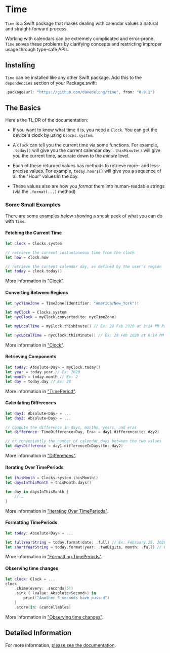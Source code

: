 # Time

`Time` is a Swift package that makes dealing with calendar values a natural and straight-forward process.

Working with calendars can be extremely complicated and error-prone. `Time` solves these problems by clarifying concepts and restricting improper usage through type-safe APIs.

## Installing

`Time` can be installed like any other Swift package. Add this to the `dependencies` section of your Package.swift:

```swift
.package(url: "https://github.com/davedelong/time", from: "0.9.1")
```

## The Basics

Here's the TL;DR of the documentation:

- If you want to know what time it is, you need a `Clock`. You can get the device's clock by using `Clocks.system`.

- A `Clock` can tell you the current time via some functions. For example, `.today()` will give you the current calendar day. `.thisMinute()` will give you the current time, accurate down to the _minute_ level.

- Each of these returned values has methods to retrieve more- and less- precise values. For example, `today.hours()` will give you a sequence of all the "Hour" values in the day.

- These values also are how you _format_ them into human-readable strings (via the `.format(...)` method)

### Some Small Examples

There are some examples below showing a sneak peek of what you can do with `Time`.

#### Fetching the Current Time

```swift
let clock = Clocks.system

// retrieve the current instantaneous time from the clock
let now = clock.now

// retrieve the current calendar day, as defined by the user's region
let today = clock.today()
```

More information in ["Clock"](Documentation/2-Usage/2-Clock.md).

#### Converting Between Regions

```swift
let nycTimeZone = TimeZone(identifier: "America/New_York")!

let myClock = Clocks.system
let nycClock = myClock.converted(to: nycTimeZone)

let myLocalTime = myClock.thisMinute() // Ex: 28 Feb 2020 at 3:14 PM Pacific Time

let nycLocalTime = nycClock.thisMinute() // Ex: 28 Feb 2020 at 6:14 PM Eastern Time
```

More information in ["Clock"](Documentation/2-Usage/2-Clock.md).

#### Retrieving Components

```swift
let today: Absolute<Day> = myClock.today()
let year = today.year // Ex: 2020
let month = today.month // Ex: 2
let day = today.day // Ex: 28
```

More information in ["TimePeriod"](Documentation/2-Usage/3-TimePeriod.md).

#### Calculating Differences

```swift
let day1: Absolute<Day> = ...
let day2: Absolute<Day> = ...

// compute the difference in days, months, years, and eras
let difference: TimeDifference<Day, Era> = day1.difference(to: day2)

// or conveniently the number of calendar days between the two values
let daysDifference = day1.differenceInDays(to: day2)
```

More information in ["Differences"](Documentation/2-Usage/5-Differences.md).

#### Iterating Over TimePeriods

```swift
let thisMonth = Clocks.system.thisMonth()
let daysInThisMonth = thisMonth.days()

for day in daysInThisMonth {
    // …
}
```

More information in ["Iterating Over TimePeriods"](Documentation/2-Usage/6-Iteration.md).

#### Formatting TimePeriods

```swift
let today: Absolute<Day> = ...

let fullYearString = today.format(date: .full) // Ex: February 28, 2020
let shortYearString = today.format(year: .twoDigits, month: .full) // Ex: February '20
```

More information in ["Formatting TimePeriods"](Documentation/2-Usage/7-Formatting.md).

#### Observing time changes

```swift
let clock: Clock = ...
clock
    .chime(every: .seconds(5))
    .sink { (value: Absolute<Second>) in
        print("Another 5 seconds have passed")
    }
    .store(in: &cancellables)
```

More information in ["Observing time changes"](Documentation/2-Usage/8-Observation.md).

## Detailed Information

For more information, [please see the documentation](Documentation).
